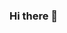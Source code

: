 ### Hi there 👋

<!--
**RayMuan/RayMuan** is a ✨ _special_ ✨ repository because its `README.md` (this file) appears on your GitHub profile.

Here are some ideas to get you started:
[![Ashutosh's github activity graph](https://github-readme-activity-graph.vercel.app/graph?username=RayMuan&theme=dracula)](https://github.com/ashutosh00710/github-readme-activity-graph)

- 🔭 I’m currently working on ...
- 🌱 I’m currently learning ...
- 👯 I’m looking to collaborate on ...
- 🤔 I’m looking for help with ...
- 💬 Ask me about ...
- 📫 How to reach me: ...
- 😄 Pronouns: ...
- ⚡ Fun fact: ...
-->
